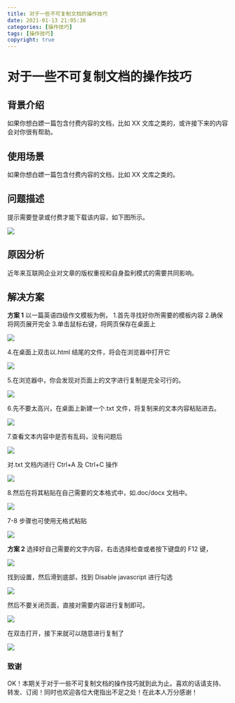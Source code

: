 ```yaml
---
title: 对于一些不可复制文档的操作技巧
date: 2021-01-13 21:05:38
categories: [操作技巧]
tags: [操作技巧]
copyright: true
---
```


# 对于一些不可复制文档的操作技巧

## 背景介绍

如果你想白嫖一篇包含付费内容的文档，比如 XX 文库之类的，或许接下来的内容会对你很有帮助。

<!-- more -->

## 使用场景

如果你想白嫖一篇包含付费内容的文档，比如 XX 文库之类的。

## 问题描述
提示需要登录或付费才能下载该内容，如下图所示。

![](https://github.com/sujit-168/Blog-Picture/raw/master/My%20Blog/%E5%AF%B9%E4%BA%8E%E4%B8%80%E4%BA%9B%E4%B8%8D%E5%8F%AF%E5%A4%8D%E5%88%B6%E6%96%87%E6%A1%A3%E7%9A%84%E6%93%8D%E4%BD%9C%E6%8A%80%E5%B7%A7/1.jpg)

## 原因分析

近年来互联网企业对文章的版权重视和自身盈利模式的需要共同影响。

## 解决方案

**方案 1**
以一篇英语四级作文模板为例，
1.首先寻找好你所需要的模板内容
2.确保将网页展开完全
3.单击鼠标右键，将网页保存在桌面上

![](https://github.com/sujit-168/Blog-Picture/raw/master/My%20Blog/%E5%AF%B9%E4%BA%8E%E4%B8%80%E4%BA%9B%E4%B8%8D%E5%8F%AF%E5%A4%8D%E5%88%B6%E6%96%87%E6%A1%A3%E7%9A%84%E6%93%8D%E4%BD%9C%E6%8A%80%E5%B7%A7/2.jpg)

4.在桌面上双击以.html 结尾的文件，将会在浏览器中打开它

![](https://github.com/sujit-168/Blog-Picture/raw/master/My%20Blog/%E5%AF%B9%E4%BA%8E%E4%B8%80%E4%BA%9B%E4%B8%8D%E5%8F%AF%E5%A4%8D%E5%88%B6%E6%96%87%E6%A1%A3%E7%9A%84%E6%93%8D%E4%BD%9C%E6%8A%80%E5%B7%A7/3.jpg)

5.在浏览器中，你会发现对页面上的文字进行复制是完全可行的。

![](https://github.com/sujit-168/Blog-Picture/raw/master/My%20Blog/%E5%AF%B9%E4%BA%8E%E4%B8%80%E4%BA%9B%E4%B8%8D%E5%8F%AF%E5%A4%8D%E5%88%B6%E6%96%87%E6%A1%A3%E7%9A%84%E6%93%8D%E4%BD%9C%E6%8A%80%E5%B7%A7/4.jpg)

6.先不要太高兴，在桌面上新建一个.txt 文件，将复制来的文本内容粘贴进去。

![](https://github.com/sujit-168/Blog-Picture/raw/master/My%20Blog/%E5%AF%B9%E4%BA%8E%E4%B8%80%E4%BA%9B%E4%B8%8D%E5%8F%AF%E5%A4%8D%E5%88%B6%E6%96%87%E6%A1%A3%E7%9A%84%E6%93%8D%E4%BD%9C%E6%8A%80%E5%B7%A7/5.jpg)

7.查看文本内容中是否有乱码，没有问题后

![](https://github.com/sujit-168/Blog-Picture/raw/master/My%20Blog/%E5%AF%B9%E4%BA%8E%E4%B8%80%E4%BA%9B%E4%B8%8D%E5%8F%AF%E5%A4%8D%E5%88%B6%E6%96%87%E6%A1%A3%E7%9A%84%E6%93%8D%E4%BD%9C%E6%8A%80%E5%B7%A7/5.jpg)

对.txt 文档内进行 Ctrl+A 及 Ctrl+C 操作

![](https://github.com/sujit-168/Blog-Picture/raw/master/My%20Blog/%E5%AF%B9%E4%BA%8E%E4%B8%80%E4%BA%9B%E4%B8%8D%E5%8F%AF%E5%A4%8D%E5%88%B6%E6%96%87%E6%A1%A3%E7%9A%84%E6%93%8D%E4%BD%9C%E6%8A%80%E5%B7%A7/6.jpg)

8.然后在将其粘贴在自己需要的文本格式中，如.doc/docx 文档中。

![](https://github.com/sujit-168/Blog-Picture/raw/master/My%20Blog/%E5%AF%B9%E4%BA%8E%E4%B8%80%E4%BA%9B%E4%B8%8D%E5%8F%AF%E5%A4%8D%E5%88%B6%E6%96%87%E6%A1%A3%E7%9A%84%E6%93%8D%E4%BD%9C%E6%8A%80%E5%B7%A7/7.jpg)

7-8 步骤也可使用无格式粘贴

![](https://github.com/sujit-168/Blog-Picture/raw/master/My%20Blog/%E5%AF%B9%E4%BA%8E%E4%B8%80%E4%BA%9B%E4%B8%8D%E5%8F%AF%E5%A4%8D%E5%88%B6%E6%96%87%E6%A1%A3%E7%9A%84%E6%93%8D%E4%BD%9C%E6%8A%80%E5%B7%A7/12.jpg)

**方案 2**
选择好自己需要的文字内容，右击选择检查或者按下键盘的 F12 键，

![](https://github.com/sujit-168/Blog-Picture/raw/master/My%20Blog/%E5%AF%B9%E4%BA%8E%E4%B8%80%E4%BA%9B%E4%B8%8D%E5%8F%AF%E5%A4%8D%E5%88%B6%E6%96%87%E6%A1%A3%E7%9A%84%E6%93%8D%E4%BD%9C%E6%8A%80%E5%B7%A7/8.jpg)

找到设置，然后滑到底部，找到 Disable javascript 进行勾选

![](https://github.com/sujit-168/Blog-Picture/raw/master/My%20Blog/%E5%AF%B9%E4%BA%8E%E4%B8%80%E4%BA%9B%E4%B8%8D%E5%8F%AF%E5%A4%8D%E5%88%B6%E6%96%87%E6%A1%A3%E7%9A%84%E6%93%8D%E4%BD%9C%E6%8A%80%E5%B7%A7/9.jpg)

然后不要关闭页面，直接对需要内容进行复制即可。

![](https://github.com/sujit-168/Blog-Picture/raw/master/My%20Blog/%E5%AF%B9%E4%BA%8E%E4%B8%80%E4%BA%9B%E4%B8%8D%E5%8F%AF%E5%A4%8D%E5%88%B6%E6%96%87%E6%A1%A3%E7%9A%84%E6%93%8D%E4%BD%9C%E6%8A%80%E5%B7%A7/10.jpg)

在双击打开，接下来就可以随意进行复制了

![](https://github.com/sujit-168/Blog-Picture/raw/master/My%20Blog/%E5%AF%B9%E4%BA%8E%E4%B8%80%E4%BA%9B%E4%B8%8D%E5%8F%AF%E5%A4%8D%E5%88%B6%E6%96%87%E6%A1%A3%E7%9A%84%E6%93%8D%E4%BD%9C%E6%8A%80%E5%B7%A7/11.jpg)

<font color=#999AAA >   </font>

### 致谢

OK！本期关于对于一些不可复制文档的操作技巧就到此为止。喜欢的话请支持、转发、订阅！同时也欢迎各位大佬指出不足之处！在此本人万分感谢！
